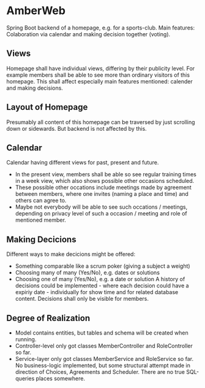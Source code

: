 # AmberWeb
Spring Boot backend of a homepage, e.g. for a sports-club. Main features: Colaboration via calendar and making decision together (voting).

## Views
Homepage shall have individual views, differing by their publicity level. For example members shall be able to see more than ordinary visitors of this homepage. This shall affect especially main features mentioned: calender and making decisions.

## Layout of Homepage
Presumably all content of this homepage can be traversed by just scrolling down or sidewards. But backend is not affected by this.

## Calendar
Calendar having different views for past, present and future. 
* In the present view, members shall be able so see regular training times in a week view, which also shows possible other occasions scheduled. 
* These possible other occations include meetings made by agreement between members, where one invites (naming a place and time) and others can agree to. 
* Maybe not everybody will be able to see such occations / meetings, depending on privacy level of such a occasion / meeting and role of mentioned member.

## Making Decicions
Different ways to make decicions might be offered:
* Something comparable like a scrum poker (giving a subject a weight)
* Choosing many of many (Yes/No), e.g. dates or solutions
* Choosing one of many (Yes/No), e.g. a date or solution
A history of decisions could be implemented - where each decision could have a expiriy date - individually for show time and for related database content. Decisions shall only be visible for members.

## Degree of Realization
* Model contains entities, but tables and schema will be created when running. 
* Controller-level only got classes MemberController and RoleController so far.  
* Service-layer only got classes MemberService and RoleService so far. No business-logic implemented, but some structural attempt made in direction of Choices, Agreements and Scheduler. There are no true SQL-queries places somewhere.
